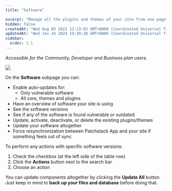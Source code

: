 ```yaml
---
title: "Software"

excerpt: "Manage all the plugins and themes of your site from one page"
hidden: false
createdAt: "Wed Aug 03 2022 12:13:03 GMT+0000 (Coordinated Universal Time)"
updatedAt: "Wed Jan 24 2024 14:39:28 GMT+0000 (Coordinated Universal Time)"
sidebar:
  order: 3.1
---
```

_Accessible for the Community, Developer and Business plan users._

![](@images/8e4869e-patchstack_app_software.png)

On the **Software** subpage you can:

<ul>
<li>Enable auto-updates for:
<ul><li>Only vulnerable software</li><li>All core, themes and plugins</li></ul></li>
<li>Have an overview of software your site is using</li>
<li>See the software versions</li>
<li>See if any of the software is found vulnerable or outdated</li>
<li>Update, activate, deactivate, or delete the existing plugins/themes</li>
<lI>Update your software altogether</li>
<li>Force resynchronization between Patchstack App and your site if something feels out of sync</li></ul>

To perform any actions with specific software versions:

<ol><li>
Check the checkbox (at the left side of the table row)</li>
<li>Click the <b>Actions</b> button next to the search bar</li>
<li>Choose an action</li>
</ol>

You can update components altogether by clicking the **Update All** button.  
Just keep in mind to **back up your files and database** before doing that.
